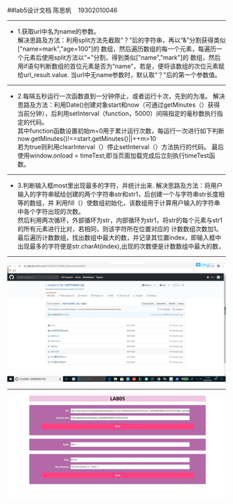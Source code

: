 ##lab5设计文档
陈思帆 &nbsp;&nbsp; 19302010046  
***
* 1.获取url中名为name的参数。  
解决思路及方法：利用split方法先截取“？”后的字符串，再以“&”分割获得类似["name=mark","age=100"]的
数组，然后遍历数组的每一个元素，每遍历一个元素后使用split方法以“=”分割，得到类似["name","mark"]的
数组，然后用if语句判断数组的首位元素是否为“name”，若是，便将该数组的次位元素赋给url_result.value.
当url中无name参数时，默认取“？"后的第一个参数值。
***
* 2.每隔五秒运行一次函数直到一分钟停止，或者运行十次，先到的为准。
解决思路及方法：利用Date()创建对象start和now（可通过getMinutes（）获得当前分钟），后利用setInterval（function，5000）间隔指定的毫秒数执行指定的代码。  
其中function函数设置初始m=0用于累计运行次数，每运行一次进行如下判断now.getMinutes()!==start.getMinutes()||++m>10  
若为true则利用clearInterval（）停止setInterval（）方法执行的代码。
最后使用window.onload = timeTest;即当页面加载完成后立刻执行timeTest函数。
***
* 3.判断输入框most里出现最多的字符，并统计出来.
解决思路及方法：将用户输入的字符串赋给创建的两个字符串str和str1，后创建一个与字符串str长度相等的数组，并
利用fill（）使数组初始化，该数组用于计算用户输入的字符串中各个字符出现的次数。  
然后利用两次循环，外部循环为str，内部循环为str1，将str的每个元素与str1的所有元素进行比对，若相同，则该字符所在位置对应的
计数数组次数加1。  
最后遍历计数数组，找出数组中最大的数，并记录其位置index，即输入框中出现最多的字符便是str.charAt(index),出现的次数便是计数数组中最大的数，
***
![](github.jpg)
***
![](网页效果图.jpg)
